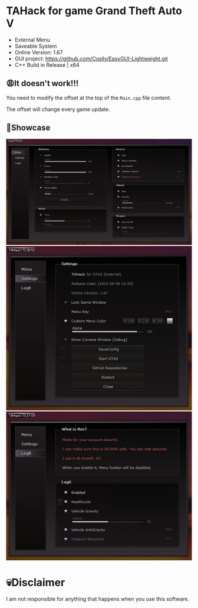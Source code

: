 # TAHack for game Grand Theft Auto V
- External Menu
- Saveable System
- Online Version: 1.67
- GUI project: https://github.com/Coslly/EasyGUI-Lightweight.git
- C++ Build in Release | x64
## 😩It doesn't work!!!
You need to modify the offset at the top of the `Main.cpp` file content.

The offset will change every game update.
## 🤩Showcase
![image](https://github.com/Coslly/TaHack/blob/main/ShowImage1.png?raw=true)
![image](https://github.com/Coslly/TaHack/blob/main/ShowImage2.png?raw=true)
![image](https://github.com/Coslly/TaHack/blob/main/ShowImage3.png?raw=true)
# 💀Disclaimer
I am not responsible for anything that happens when you use this software.
